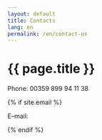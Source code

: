 ```yaml
---
layout: default
title: Contacts
lang: en
permalink: /en/contact-us
---
```

<h1 class="title">{{ page.title }}</h1>
<div class="clear"></div>
<p>Phone: 00359 899 94 11 38</p>
{% if site.email %}
<p>E&ndash;mail: <span id="emailContainer"></span></p>
<script type="text/javascript">
  {% assign email = site.email|split: '@' %}
  var a = document.createElement('a');
  a.href = 'mailto:';
  a.href += '{{ email[0] }}';
  a.href += '@';
  a.href += '{{ email[1] }}';
  a.innerHTML = '{{ email[0] }}';
  a.innerHTML += '@';
  a.innerHTML += '{{ email[1] }}';
  document.getElementById('emailContainer').appendChild(a);
</script>
{% endif %}